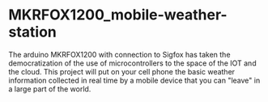 # MKRFOX1200_mobile-weather-station
The arduino MKRFOX1200 with connection to Sigfox has taken the democratization of the use of microcontrollers to the space of the IOT and the cloud.
This project will put on your cell phone the basic weather information collected in real time by a mobile device that you can "leave" in a large part of the world.
